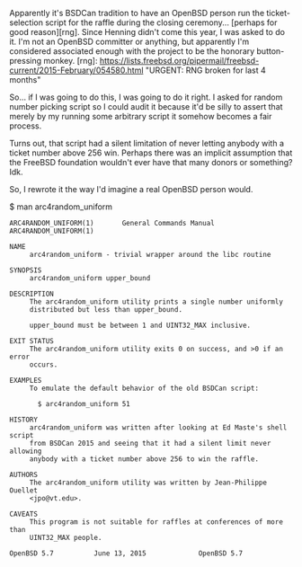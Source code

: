Apparently it's BSDCan tradition to have an OpenBSD person run the
ticket-selection script for the raffle during the closing ceremony...
[perhaps for good reason][rng]. Since Henning didn't come this year, I was
asked to do it. I'm not an OpenBSD committer or anything, but apparently I'm
considered associated enough with the project to be the honorary
button-pressing monkey.
[rng]: https://lists.freebsd.org/pipermail/freebsd-current/2015-February/054580.html "URGENT: RNG broken for last 4 months"

So... if I was going to do this, I was going to do it right. I asked for
random number picking script so I could audit it because it'd be silly to
assert that merely by my running some arbitrary script it somehow becomes a
fair process.

Turns out, that script had a silent limitation of never letting anybody with
a ticket number above 256 win. Perhaps there was an implicit assumption that
the FreeBSD foundation wouldn't ever have that many donors or something? Idk.

So, I rewrote it the way I'd imagine a real OpenBSD person would.

$ man arc4random_uniform
```
ARC4RANDOM_UNIFORM(1)	    General Commands Manual	 ARC4RANDOM_UNIFORM(1)

NAME
     arc4random_uniform - trivial wrapper around the libc routine

SYNOPSIS
     arc4random_uniform upper_bound

DESCRIPTION
     The arc4random_uniform utility prints a single number uniformly
     distributed but less than upper_bound.

     upper_bound must be between 1 and UINT32_MAX inclusive.

EXIT STATUS
     The arc4random_uniform utility exits 0 on success, and >0 if an error
     occurs.

EXAMPLES
     To emulate the default behavior of the old BSDCan script:

	   $ arc4random_uniform 51

HISTORY
     arc4random_uniform was written after looking at Ed Maste's shell script
     from BSDCan 2015 and seeing that it had a silent limit never allowing
     anybody with a ticket number above 256 to win the raffle.

AUTHORS
     The arc4random_uniform utility was written by Jean-Philippe Ouellet
     <jpo@vt.edu>.

CAVEATS
     This program is not suitable for raffles at conferences of more than
     UINT32_MAX people.

OpenBSD 5.7			 June 13, 2015			   OpenBSD 5.7
```

